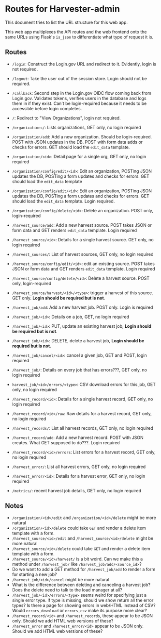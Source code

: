 # Routes for Harvester-admin

This document tries to list the URL structure for this web app.

This web app multiplexes the API routes and the web frontend onto the 
same URLs using Flask's `is_json` to differentiate what type of request
it is.

## Routes

- `/login`: Construct the Login.gov URL and redirect to it. Evidently, login
  is not required.
- `/logout`: Take the user out of the session store. Login should not be
  required.
- `/callback`: Second step in the Login.gov OIDC flow coming back from
  Login.gov. Validates tokens, verifies users in the database and logs them
  in if they exist. Can't be login-required because it needs to be accessible
  before login completes.
- `/`: Redirect to "View Organizations", login not required.


- `/organizations/`: Lists organizations, GET only, no login required
- `/organization/add`: Add a new organization. Should be login-required. POST
  with JSON updates in the DB. POST with form data adds or checks for errors. 
  GET should load the `edit_data` template.
- `/organization/<id>`: Detail page for a single org, GET only, no login
  required
- `/organization/config/edit/<id>`: Edit an organization, POSTing JSON updates
  the DB, POSTing a form updates and checks for errors. GET should load the
  `edit_data` template
- `/organization/config/edit/<id>`: Edit an organization, POSTing JSON updates
  the DB, POSTing a form updates and checks for errors. GET should load the
  `edit_data` template. Login required.
- `/organization/config/delete/<id>`: Delete an organization. POST only,
  login-required


- `/harvest_source/add`: Add a new harvest source. POST takes JSON or form
  data and GET renders `edit_data` template. Login required
- `/harvest_source/<id>`: Details for a single harvest source. GET only, no
  login required
- `/harvest_sources/`: List of harvest sources, GET only, no login required
- `/harvest_source/config/edit/<id>`: edit an existing source. POST takes JSON
  or form data and GET renders `edit_data` template. Login required
- `/harvest_source/config/delete/<id>`: Delete a harvest source. POST only,
  login-required
- `/harvest_source/harvest/<id>/<type>`: trigger a harvest of this source.
  GET only. **Login should be required but is not**.


- `/harvest_job/add`: Add a new harvest job. POST only. Login is required
- `/harvest_job/<id>`: Details on a job, GET, no login required
- `/harvest_job/<id>`: PUT, update an existing harvest job, **Login should be
  required but is not**.
- `/harvest_job/<id>`: DELETE, delete a harvest job, **Login should be required
  but is not**.
- `/harvest_job/cancel/<id>`: cancel a given job, GET and POST, login required 
- `/harvest_job/`: Details on every job that has errors???, GET only, no login
  required
- `harvest_job/<id>/errors/<type>`: CSV download errors for this job, GET only, no
  login required

- `/harvest_record/<id>`: Details for a single harvest record, GET only, no
  login required
- `/harvest_record/<id>/raw`: Raw details for a harvest record, GET only, no
  login required
- `/harvest_records/`: List all harvest records, GET only, no login required
- `/harvest_record/add`: Add a new harvest record. POST with JSON creates.
  What GET supposed to do???. Login required
- `/harvest_record/<id>/errors`: List errors for a harvest record, GET only,
  no login required
- `/harvest_error/`: List all harvest errors, GET only, no login required
- `/harvest_error/<id>`: Details for a harvest error, GET only, no login required


- `/metrics/`: recent harvest job details, GET only, no login required

## Notes

- `/organization/<id>/edit` and `/organization/<id>/delete` might be more
  natural
- `/organization/<id>/delete` could take `GET` and render a delete item
  template with a form.
- `/harvest_source/<id>/edit` and `/harvest_source/<id>/delete` might be more
  natural
- `/harvest_source/<id>/delete` could take `GET` and render a delete item
  template with a form.
- `/harvest_source/<id>/harvest/` is a bit weird. Can we make this a method
  under `/harvest_job/` like `/harvest_job/add/<source_id>`?
- Do we want to add a GET method for `/harvest_job/add` to render a form for
  starting a new job?
- `/harvest_job/<id>/cancel` might be more natural
- What is the difference between deleting and canceling a harvest job? Does
  the delete need to talk to the load manager at all?
- `/harvest_job/<id>/errors/<type>` seems weird for specifying just a single
  error type. If type is missing, should we show return all the error types?
  Is there a page for showing errors in web/HTML instead of CSV? Would
  `errors_download` or `errors_csv` make its purpose more clear?
- `/harvest_record/<id>` and `/harvest_records`, these appear to be JSON only.
  Should we add HTML web versions of these?
- `/harvest_error` and `/harvest_error/<id>` appear to be JSON only. Should we
  add HTML web versions of these?

